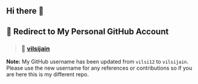 ## Hi there 👋

## 🚀 **Redirect to My Personal GitHub Account**
> ### 🔗 [**vilsijain**](https://github.com/vilsijain)

**Note:** My GitHub username has been updated from `vilsi12` to `vilsijain`. Please use the new username for any references or contributions so if you are here this is my different repo.

